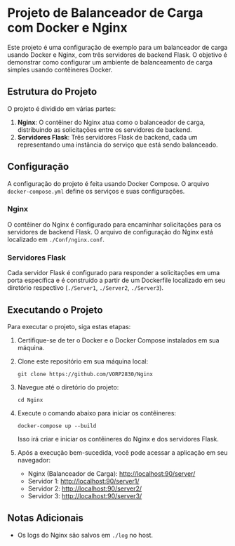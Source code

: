 # Projeto de Balanceador de Carga com Docker e Nginx

Este projeto é uma configuração de exemplo para um balanceador de carga usando Docker e Nginx, com três servidores de backend Flask. O objetivo é demonstrar como configurar um ambiente de balanceamento de carga simples usando contêineres Docker.

## Estrutura do Projeto

O projeto é dividido em várias partes:

1. **Nginx**: O contêiner do Nginx atua como o balanceador de carga, distribuindo as solicitações entre os servidores de backend.
2. **Servidores Flask**: Três servidores Flask de backend, cada um representando uma instância do serviço que está sendo balanceado.

## Configuração

A configuração do projeto é feita usando Docker Compose. O arquivo `docker-compose.yml` define os serviços e suas configurações.

### Nginx

O contêiner do Nginx é configurado para encaminhar solicitações para os servidores de backend Flask. O arquivo de configuração do Nginx está localizado em `./Conf/nginx.conf`.

### Servidores Flask

Cada servidor Flask é configurado para responder a solicitações em uma porta específica e é construído a partir de um Dockerfile localizado em seu diretório respectivo (`./Server1`, `./Server2`, `./Server3`).

## Executando o Projeto

Para executar o projeto, siga estas etapas:

1. Certifique-se de ter o Docker e o Docker Compose instalados em sua máquina.

2. Clone este repositório em sua máquina local:

   ```
   git clone https://github.com/VORP2830/Nginx
   ```

3. Navegue até o diretório do projeto:

   ```
   cd Nginx
   ```

4. Execute o comando abaixo para iniciar os contêineres:

   ```
   docker-compose up --build
   ```

   Isso irá criar e iniciar os contêineres do Nginx e dos servidores Flask.

5. Após a execução bem-sucedida, você pode acessar a aplicação em seu navegador:

   - Nginx (Balanceador de Carga): [http://localhost:90/server/](http://localhost:90/server/)
   - Servidor 1: [http://localhost:90/server1/](http://localhost:90/server1/)
   - Servidor 2: [http://localhost:90/server2/](http://localhost:90/server2/)
   - Servidor 3: [http://localhost:90/server3/](http://localhost:90/server3/)

## Notas Adicionais

- Os logs do Nginx são salvos em `./log` no host.
